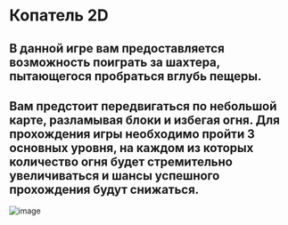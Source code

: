 # Копатель 2D
## В данной игре вам предоставляется возможность поиграть за шахтера, пытающегося пробраться вглубь пещеры. 
## Вам предстоит передвигаться по небольшой карте, разламывая блоки и избегая огня. Для прохождения игры необходимо пройти 3 основных уровня, на каждом из которых количество огня будет стремительно увеличиваться и шансы успешного прохождения будут снижаться.
![image](https://github.com/Implikator/digger/assets/113126462/f5716b43-71e2-4087-9733-87c3c6465ca7)

